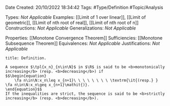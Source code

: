 <div class="topSpace"></div>

Date Created: 20/10/2022 18:34:42
Tags: #Type/Definition #Topic/Analysis

Types: <i>Not Applicable</i>
Examples: [[Limit of 1 over linear]], [[Limit of geometric]], [[Limit of nth root of real]], [[Limit of nth root of n]]
Constructions: <i>Not Applicable</i>
Generalizations: <i>Not Applicable</i>

Properties: [[Monotone Convergence Theorem]]
Sufficiencies: [[Monotone Subsequence Theorem]]
Equivalences: <i>Not Applicable</i>
Justifications: <i>Not Applicable</i>

``` ad-Definition
title: Definition.

A sequence $\tpl{x_n}_{n\in\N}$ in $\R$ is said to be <b>monotonically increasing</b> (resp. <b>decreasing</b>) if
$$\begin{equation}
    \fa n\in\N:x_n\leq x_{n+1}\ \ \ \ \ \ \ \ \textrm{\it{(resp.} } \fa n\in\N:x_n\geq x_{n+1}\mathit{)}.
\end{equation}$$
If the inequalities are strict, the sequence is said to be <b>strictly increasing</b> (resp. <b>decreasing</b>).

```

